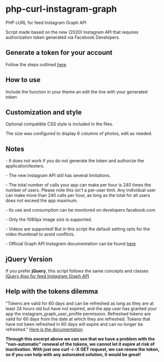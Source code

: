 # php-curl-instagram-graph
PHP cURL for feed Instagram Graph API

Script made based on the new (2020) Instagram API that requires authorization token generated via Facebook Developers.

<h2>Generate a token for your account</h2> 
<p>Follow the steps outlined <a href="https://www.mageplaza.com/kb/how-to-get-instagram-feed-access-token.html" target="blank">here</a></p>

<h2>How to use</h2>
<p>Include the function in your theme an edit the line with your generated token</p>

<h2>Customization and style</h2>
<p>Optional compatible CSS style is included in the files.</p>
<p>The size was configured to display 6 columns of photos, edit as needed.</p>

<h2>Notes</h2>
<p>- It does not work if you do not generate the token and authorize the application/testers.</p>
<p>- The new instagram API still has several limitations.</p>
<p>- The total number of calls your app can make per hour is 240 times the number of users. Please note this isn't a per-user limit. Any individual user can make more than 240 calls per hour, as long as the total for all users does not exceed the app maximum.</p>
<p>- Its use and consumption can be monitored on developers.facebook.com</p>
<p>- Only the 1080px image size is supported.</p>
<p>- Videos are supported! But in this script the default setting opts for the video thumbnail to avoid conflicts.</p>
<p>- Official Graph API Instagram documentation can be found <a href="https://developers.facebook.com/docs/instagram-basic-display-api/reference/media/" target="blank">here</a></p>

<h2>jQuery Version</h2>
<p>If you prefer <strong>jQuery</strong>, this script follows the same concepts and classes <a href="https://github.com/ribeiroeder/jquery-feed-instagram-graph" target="blank">jQuery Ajax for feed Instagram Graph API</a></p>

<h2>Help with the tokens dilemma</h2>
<p>"Tokens are valid for 60 days and can be refreshed as long as they are at least 24 hours old but have not expired, and the app user has granted your app the instagram_graph_user_profile permission. Refreshed tokens are valid for 60 days from the date at which they are refreshed. Tokens that have not been refreshed in 60 days will expire and can no longer be refreshed." <a href="https://developers.facebook.com/docs/instagram-basic-display-api/guides/long-lived-access-tokens" target="blank">Here is the documentation</a></p>

<p><strong>Through this excerpt above we can see that we have a problem with the "non-automatic" renewal of the tokens, we cannot let it expire at risk of inactivation. With just one curl -i -X GET request, we can renew the token, so if you can help with any automated solution, it would be great!</strong></p>
